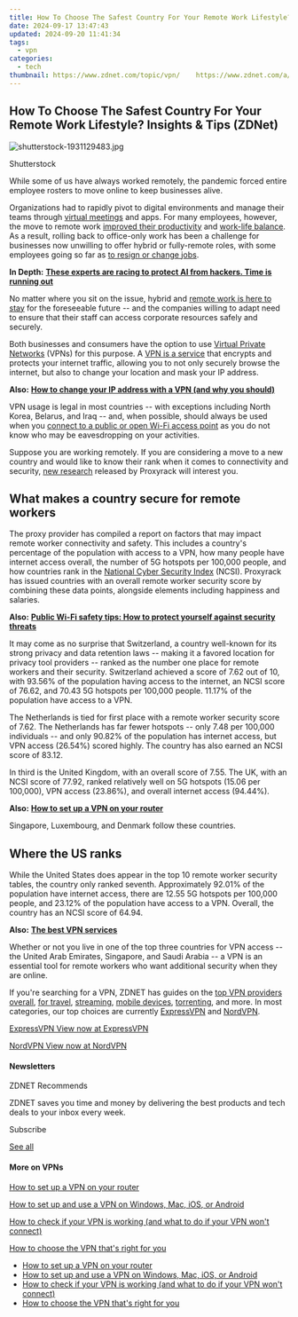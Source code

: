 ```yaml
---
title: How To Choose The Safest Country For Your Remote Work Lifestyle? Insights & Tips (ZDNet)
date: 2024-09-17 13:47:43
updated: 2024-09-20 11:41:34
tags:
  - vpn
categories:
  - tech
thumbnail: https://www.zdnet.com/topic/vpn/    https://www.zdnet.com/a/img/resize/47ffc5e4a3696ce4aadf188c5a3c42de30c27969/2021/11/08/0bf57e8c-99be-4f5f-a9d3-82b167eb282a/shutterstock-1931129483.jpg?width=170&height=96&fit=crop&auto=webp
---
```


## How To Choose The Safest Country For Your Remote Work Lifestyle? Insights & Tips (ZDNet)

![shutterstock-1931129483.jpg](https://www.zdnet.com/a/img/resize/d707213a447b87c5aa88ab5610ad85e410d491bb/2021/11/08/0bf57e8c-99be-4f5f-a9d3-82b167eb282a/shutterstock-1931129483.jpg?auto=webp&width=1280)

Shutterstock

While some of us have always worked remotely, the pandemic forced entire employee rosters to move online to keep businesses alive. 

Organizations had to rapidly pivot to digital environments and manage their teams through [virtual meetings](https://www.zdnet.com/article/zoom-101-a-starter-guide-for-beginners-plus-advanced-tips-and-tricks-for-pros/) and apps. For many employees, however, the move to remote work [improved their productivity](https://www.zdnet.com/home-and-office/work-life/no-working-from-home-doesnt-harm-productivity-says-study/) and [work-life balance](https://www.zdnet.com/home-and-office/work-life/remote-work-is-giving-people-more-free-time-heres-what-they-are-doing-with-it/). As a result, rolling back to office-only work has been a challenge for businesses now unwilling to offer hybrid or fully-remote roles, with some employees going so far as [to resign or change jobs](https://www.zdnet.com/article/once-again-workers-say-they-would-rather-quit-than-return-to-the-office/). 

**In Depth:** **[These experts are racing to protect AI from hackers. Time is running out](https://www.zdnet.com/in-depth/innovation/these-experts-are-racing-to-protect-ai-from-hackers-time-is-running-out/#link={%22linkText%22:%22%3Cstrong%3EThese%20experts%20are%20racing%20to%20protect%20AI%20from%20hackers.%20Time%20is%20running%20out%20%3C/strong%3E%22,%22target%22:%22%5Fblank%22,%22href%22:%22https://www.zdnet.com/in-depth/innovation/these-experts-are-racing-to-protect-ai-from-hackers-time-is-running-out/%22,%22role%22:%22standard%22,%22absolute%22:%22%22})**

No matter where you sit on the issue, hybrid and [remote work is here to stay](https://www.zdnet.com/home-and-office/work-life/remote-work-is-here-to-stay-so-why-is-everyone-still-getting-it-so-wrong/) for the foreseeable future -- and the companies willing to adapt need to ensure that their staff can access corporate resources safely and securely. 

Both businesses and consumers have the option to use [Virtual Private Networks](https://www.zdnet.com/article/best-vpn/) (VPNs) for this purpose. A [VPN is a service](https://www.zdnet.com/article/what-is-a-vpn-and-how-does-it-work/) that encrypts and protects your internet traffic, allowing you to not only securely browse the internet, but also to change your location and mask your IP address. 

**Also:** [**How to change your IP address with a VPN (and why you should)**](https://www.zdnet.com/article/how-to-change-your-ip-address-why-youd-want-to-and-when-you-shouldnt/)

VPN usage is legal in most countries -- with exceptions including North Korea, Belarus, and Iraq -- and, when possible, should always be used when you [connect to a public or open Wi-Fi access point](https://www.zdnet.com/article/connecting-to-public-wi-fi-heres-how-to-protect-your-data-and-your-device/) as you do not know who may be eavesdropping on your activities. 

Suppose you are working remotely. If you are considering a move to a new country and would like to know their rank when it comes to connectivity and security, [new research](https://www.proxyrack.com/the-most-secure-countries/#home) released by Proxyrack will interest you. 

## What makes a country secure for remote workers

The proxy provider has compiled a report on factors that may impact remote worker connectivity and safety. This includes a country's percentage of the population with access to a VPN, how many people have internet access overall, the number of 5G hotspots per 100,000 people, and how countries rank in the [National Cyber Security Index](https://ncsi.ega.ee/ncsi-index/?order=rank) (NCSI). Proxyrack has issued countries with an overall remote worker security score by combining these data points, alongside elements including happiness and salaries. 

**Also:** [**Public Wi-Fi safety tips: How to protect yourself against security threats**](https://www.zdnet.com/article/connecting-to-public-wi-fi-heres-how-to-protect-your-data-and-your-device/)

It may come as no surprise that Switzerland, a country well-known for its strong privacy and data retention laws -- making it a favored location for privacy tool providers -- ranked as the number one place for remote workers and their security. Switzerland achieved a score of 7.62 out of 10, with 93.56% of the population having access to the internet, an NCSI score of 76.62, and 70.43 5G hotspots per 100,000 people. 11.17% of the population have access to a VPN. 

The Netherlands is tied for first place with a remote worker security score of 7.62\. The Netherlands has far fewer hotspots -- only 7.48 per 100,000 individuals -- and only 90.82% of the population has internet access, but VPN access (26.54%) scored highly. The country has also earned an NCSI score of 83.12\. 

In third is the United Kingdom, with an overall score of 7.55\. The UK, with an NCSI score of 77.92, ranked relatively well on 5G hotspots (15.06 per 100,000), VPN access (23.86%), and overall internet access (94.44%). 

**Also:** [**How to set up a VPN on your router**](https://www.zdnet.com/article/how-to-set-up-a-vpn-on-your-router/)

Singapore, Luxembourg, and Denmark follow these countries. 

## Where the US ranks

While the United States does appear in the top 10 remote worker security tables, the country only ranked seventh. Approximately 92.01% of the population have internet access, there are 12.55 5G hotspots per 100,000 people, and 23.12% of the population have access to a VPN. Overall, the country has an NCSI score of 64.94.

**Also:** [**The best VPN services**](https://www.zdnet.com/article/best-vpn/)

Whether or not you live in one of the top three countries for VPN access -- the United Arab Emirates, Singapore, and Saudi Arabia -- a VPN is an essential tool for remote workers who want additional security when they are online.

If you're searching for a VPN, ZDNET has guides on the [top VPN providers overall](https://www.zdnet.com/article/best-vpn/), [for travel](https://www.zdnet.com/article/best-travel-vpn/), [streaming](https://www.zdnet.com/article/best-streaming-vpn/), [mobile devices](https://www.zdnet.com/article/best-mobile-vpn/), [torrenting](https://www.zdnet.com/article/best-torrenting-vpn/), and more. In most categories, our top choices are currently [ExpressVPN](https://go.expressvpn.com/c/159047/1330033/16063?&sharedId=zdnet&u=https%3A%2F%2Fwww.expressvpn.com%2F&subId1=zd-0d788d8877bd408fb2be77dccd17ba13-dtp) and [NordVPN](https://go.nordvpn.net/aff%5Fc?offer%5Fid=378&aff%5Fid=307&source=ZDNET&aff%5Fsub=zd-ef3abc8a4695450b8720e605b7af87ef-dtp). 

[ExpressVPN View now at ExpressVPN](https://go.expressvpn.com/c/159047/1330033/16063?&sharedId=zdnet&u=https%3A%2F%2Fwww.expressvpn.com%2F&subId1=zd-0d788d8877bd408fb2be77dccd17ba13-dtp)

[NordVPN View now at NordVPN](https://go.nordvpn.net/aff%5Fc?offer%5Fid=378&aff%5Fid=307&source=ZDNET&aff%5Fsub=zd-ef3abc8a4695450b8720e605b7af87ef-dtp)

#### Newsletters

ZDNET Recommends

ZDNET saves you time and money by delivering the best products and tech deals to your inbox every week.

 Subscribe

[See all](https://www.zdnet.com/newsletters/)

#### More on VPNs

[How to set up a VPN on your router](https://www.zdnet.com/article/how-to-set-up-a-vpn-on-your-router/ "How to set up a VPN on your router")

[How to set up and use a VPN on Windows, Mac, iOS, or Android](https://www.zdnet.com/article/how-to-install-a-vpn-on-ios-mac-windows-and-android/ "How to set up and use a VPN on Windows, Mac, iOS, or Android")

[How to check if your VPN is working (and what to do if your VPN won't connect)](https://www.zdnet.com/article/how-to-check-if-your-vpn-is-working-and-what-to-do-if-your-vpn-wont-connect/ "How to check if your VPN is working (and what to do if your VPN won't connect)")

[How to choose the VPN that's right for you](https://www.zdnet.com/article/how-to-choose-the-vpn-thats-right-for-you/ "How to choose the VPN that's right for you")

* [How to set up a VPN on your router](https://www.zdnet.com/article/how-to-set-up-a-vpn-on-your-router/ "How to set up a VPN on your router")
* [How to set up and use a VPN on Windows, Mac, iOS, or Android](https://www.zdnet.com/article/how-to-install-a-vpn-on-ios-mac-windows-and-android/ "How to set up and use a VPN on Windows, Mac, iOS, or Android")
* [How to check if your VPN is working (and what to do if your VPN won't connect)](https://www.zdnet.com/article/how-to-check-if-your-vpn-is-working-and-what-to-do-if-your-vpn-wont-connect/ "How to check if your VPN is working (and what to do if your VPN won't connect)")
* [How to choose the VPN that's right for you](https://www.zdnet.com/article/how-to-choose-the-vpn-thats-right-for-you/ "How to choose the VPN that's right for you")

<ins class="adsbygoogle"
     style="display:block"
     data-ad-format="autorelaxed"
     data-ad-client="ca-pub-7571918770474297"
     data-ad-slot="1223367746"></ins>



<ins class="adsbygoogle"
     style="display:block"
     data-ad-client="ca-pub-7571918770474297"
     data-ad-slot="8358498916"
     data-ad-format="auto"
     data-full-width-responsive="true"></ins>
